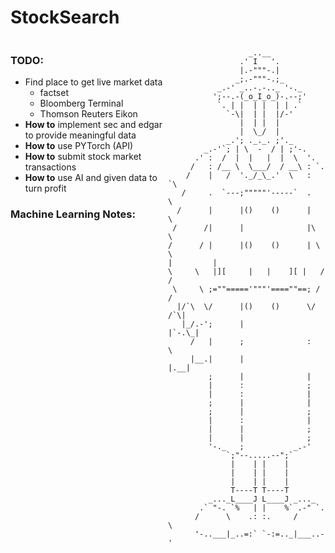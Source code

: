 # StockSearch

<div>
<div style="float: left; width: 50%;">
    
### TODO:
- Find place to get live market data 
  - factset
  - Bloomberg Terminal
  - Thomson Reuters Eikon
- **How to** implement sec and edgar to provide meaningful data
- **How to** use PYTorch (API)
- **How to** submit stock market transactions
- **How to** use AI and given data to turn profit  
    
### Machine Learning Notes:
</div>
<div style="float: right; width: 50%;">

                      _..__
                    .' I   '.
                    |.-"""-.|
                   _;.-"""-.;_
               _.-' _..-.-.._ '-._
              ';--.-(_o_I_o_)-.--;'
               `. | |  | |  | | .`
                 `-\|  | |  |/-'
                    |  | |  |
                    |  \_/  |
                 _.'; ._._. ;'._
            _.-'`; | \  -  / | ;'-.
          .' :  /  |  |   |  |  \  '.
         /   : /__ \  \___/  / __\ : `.
        /    |   /  '._/_\_.'  \   :   `\
       /     .  `---;"""""'-----`  .     \
      /      |      |()    ()      |      \
     /      /|      |              |\      \  
    /      / |      |()    ()      | \      \
    |         |
    \     \   |][     |   |    ][ |   /     /
     \     \ ;=""====='"""'====""==; /     /
      |/`\  \/      |()    ()      \/  /`\|
       |_/.-';      |              |`-.\_|
         /   |      ;              :   \
         |__.|      |              |.__|
             ;      |              | 
             |      :              ;
             |      :              |
             ;      |              |
             ;      |              ;
             |      :              |
             |      |              ;
             |      |              ;
             '-._   ;           _.-'
                 `;"--.....--";`
                  |    | |    |
                  |    | |    |
                  |    | |    |
                  T----T T----T
             _..._L____J L____J _..._
           .` "-. `%   | |    %` .-" `.
          /      \    .: :.     /      \
          '-..___|_..=:` `-:=.._|___..-'
          
</div>
</div>
